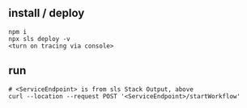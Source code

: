 ## install / deploy

```
npm i
npx sls deploy -v
<turn on tracing via console>
```

## run

```
# <ServiceEndpoint> is from sls Stack Output, above
curl --location --request POST '<ServiceEndpoint>/startWorkflow'
